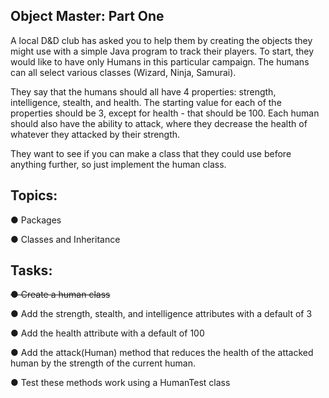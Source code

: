 ## Object Master: Part One

A local D&D club has asked you to help them by creating the objects they might use with a simple Java program to track their players. To start, they would like to have only Humans in this particular campaign. The humans can all select various classes (Wizard, Ninja, Samurai).

They say that the humans should all have 4 properties: strength, intelligence, stealth, and health. The starting value for each of the properties should be 3, except for health - that should be 100. Each human should also have the ability to attack, where they decrease the health of whatever they attacked by their strength.

They want to see if you can make a class that they could use before anything further, so just implement the human class.

## Topics:

● Packages

● Classes and Inheritance

## Tasks:

~~● Create a human class~~

● Add the strength, stealth, and intelligence attributes with a default of 3

● Add the health attribute with a default of 100

● Add the attack(Human) method that reduces the health of the attacked human by the strength of the current human.

● Test these methods work using a HumanTest class